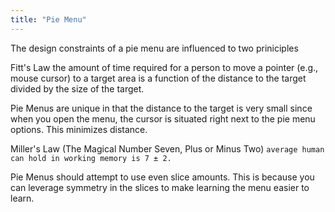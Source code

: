 ```yaml
---
title: "Pie Menu"
---
```

The design constraints of a pie menu are influenced to two priniciples

Fitt's Law
the amount of time required for a person to move a pointer (e.g., mouse cursor) to a target area is a function of the distance to the target divided by the size of the target.

Pie Menus are unique in that the distance to the target is very small since when you open the menu, the cursor is situated right next to the pie menu options. This minimizes distance.


Miller's Law (The Magical Number Seven, Plus or Minus Two)
`average human can hold in working memory is 7 ± 2.`


Pie Menus should attempt to use even slice amounts. This is because you can leverage symmetry in the slices to make learning the menu easier to learn.
